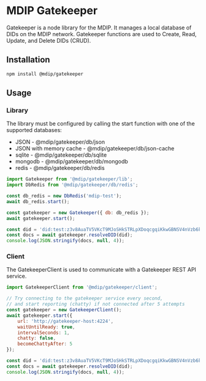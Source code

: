 # MDIP Gatekeeper

Gatekeeper is a node library for the MDIP.
It manages a local database of DIDs on the MDIP network.
Gatekeeper functions are used to Create, Read, Update, and Delete DIDs (CRUD).

## Installation

```bash
npm install @mdip/gatekeeper
```
## Usage

### Library

The library must be configured by calling the start function with one of the supported databases:
- JSON - @mdip/gatekeeper/db/json
- JSON with memory cache - @mdip/gatekeeper/db/json-cache
- sqlite - @mdip/gatekeeper/db/sqlite
- mongodb - @mdip/gatekeeper/db/mongodb
- redis - @mdip/gatekeeper/db/redis

```js
import Gatekeeper from '@mdip/gatekeeper/lib';
import DbRedis from '@mdip/gatekeeper/db/redis';

const db_redis = new DbRedis('mdip-test');
await db_redis.start();

const gatekeeper = new Gatekeeper({ db: db_redis });
await gatekeeper.start();

const did = 'did:test:z3v8AuaTV5VKcT9MJoSHkSTRLpXDoqcgqiKkwGBNSV4nVzb6kLk';
const docs = await gatekeeper.resolveDID(did);
console.log(JSON.stringify(docs, null, 4));
```

### Client

The GatekeeperClient is used to communicate with a Gatekeeper REST API service.

```js
import GatekeeperClient from '@mdip/gatekeeper/client';

// Try connecting to the gatekeeper service every second,
// and start reporting (chatty) if not connected after 5 attempts
const gatekeeper = new GatekeeperClient();
await gatekeeper.start({
    url: 'http://gatekeeper-host:4224',
    waitUntilReady: true,
    intervalSeconds: 1,
    chatty: false,
    becomeChattyAfter: 5
});

const did = 'did:test:z3v8AuaTV5VKcT9MJoSHkSTRLpXDoqcgqiKkwGBNSV4nVzb6kLk';
const docs = await gatekeeper.resolveDID(did);
console.log(JSON.stringify(docs, null, 4));
```
